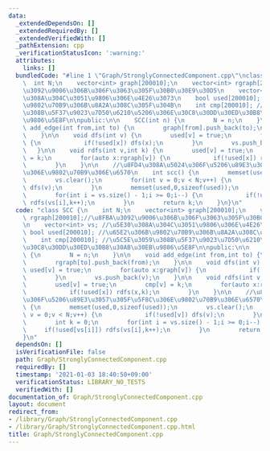 ```yaml
---
data:
  _extendedDependsOn: []
  _extendedRequiredBy: []
  _extendedVerifiedWith: []
  _pathExtension: cpp
  _verificationStatusIcon: ':warning:'
  attributes:
    links: []
  bundledCode: "#line 1 \"Graph/StronglyConnectedComponent.cpp\"\nclass SCC {\n  \
    \  int N;\n    vector<int> graph[200010];\n    vector<int> rgraph[200010];//\u8FBA\
    \u3092\u9006\u306B\u306F\u3063\u305F\u30B0\u30E9\u30D5\n    vector<int> vs; //\u5E30\
    \u308A\u304C\u3051\u9806\u306E\u4E26\u3073\n    bool used[200010]; //\u65E2\u306B\
    \u9802\u70B9\u306B\u8A2A\u308C\u305F\u304B\n    int cmp[200010]; //\u5C5E\u3059\
    \u308B\u5F37\u9023\u7D50\u6210\u5206\u306E\u30C8\u30DD\u30ED\u30B8\u30AB\u30EB\
    \u9806\u5E8F\n\npublic:\n\n    SCC(int n) {\n        N = n;\n    }\n\n    void\
    \ add_edge(int from,int to) {\n        graph[from].push_back(to);\n        rgraph[to].push_back(from);\n\
    \    }\n\n    void dfs(int v) {\n        used[v] = true;\n        for(auto x:graph[v])\
    \ {\n            if(!used[x]) dfs(x);\n        }\n        vs.push_back(v);\n \
    \   }\n\n    void rdfs(int v,int k) {\n        used[v] = true;\n        cmp[v]\
    \ = k;\n        for(auto x:rgraph[v]) {\n            if(!used[x]) rdfs(x,k);\n\
    \        }\n    }\n\n    //\u8FD4\u308A\u5024\u306F\u5206\u89E3\u3057\u305F\u5F8C\
    \u306E\u9802\u70B9\u306E\u6570\n    int scc() {\n        memset(used,0,sizeof(used));\n\
    \        vs.clear();\n        for(int v = 0;v < N;v++) {\n            if(!used[v])\
    \ dfs(v);\n        }\n        memset(used,0,sizeof(used));\n        int k = 0;\n\
    \        for(int i = vs.size() - 1;i >= 0;i--) {\n            if(!used[vs[i]])\
    \ rdfs(vs[i],k++);\n        }\n        return k;\n    }\n}\n"
  code: "class SCC {\n    int N;\n    vector<int> graph[200010];\n    vector<int>\
    \ rgraph[200010];//\u8FBA\u3092\u9006\u306B\u306F\u3063\u305F\u30B0\u30E9\u30D5\
    \n    vector<int> vs; //\u5E30\u308A\u304C\u3051\u9806\u306E\u4E26\u3073\n   \
    \ bool used[200010]; //\u65E2\u306B\u9802\u70B9\u306B\u8A2A\u308C\u305F\u304B\n\
    \    int cmp[200010]; //\u5C5E\u3059\u308B\u5F37\u9023\u7D50\u6210\u5206\u306E\
    \u30C8\u30DD\u30ED\u30B8\u30AB\u30EB\u9806\u5E8F\n\npublic:\n\n    SCC(int n)\
    \ {\n        N = n;\n    }\n\n    void add_edge(int from,int to) {\n        graph[from].push_back(to);\n\
    \        rgraph[to].push_back(from);\n    }\n\n    void dfs(int v) {\n       \
    \ used[v] = true;\n        for(auto x:graph[v]) {\n            if(!used[x]) dfs(x);\n\
    \        }\n        vs.push_back(v);\n    }\n\n    void rdfs(int v,int k) {\n\
    \        used[v] = true;\n        cmp[v] = k;\n        for(auto x:rgraph[v]) {\n\
    \            if(!used[x]) rdfs(x,k);\n        }\n    }\n\n    //\u8FD4\u308A\u5024\
    \u306F\u5206\u89E3\u3057\u305F\u5F8C\u306E\u9802\u70B9\u306E\u6570\n    int scc()\
    \ {\n        memset(used,0,sizeof(used));\n        vs.clear();\n        for(int\
    \ v = 0;v < N;v++) {\n            if(!used[v]) dfs(v);\n        }\n        memset(used,0,sizeof(used));\n\
    \        int k = 0;\n        for(int i = vs.size() - 1;i >= 0;i--) {\n       \
    \     if(!used[vs[i]]) rdfs(vs[i],k++);\n        }\n        return k;\n    }\n\
    }\n"
  dependsOn: []
  isVerificationFile: false
  path: Graph/StronglyConnectedComponent.cpp
  requiredBy: []
  timestamp: '2021-01-03 18:40:50+09:00'
  verificationStatus: LIBRARY_NO_TESTS
  verifiedWith: []
documentation_of: Graph/StronglyConnectedComponent.cpp
layout: document
redirect_from:
- /library/Graph/StronglyConnectedComponent.cpp
- /library/Graph/StronglyConnectedComponent.cpp.html
title: Graph/StronglyConnectedComponent.cpp
---
```

